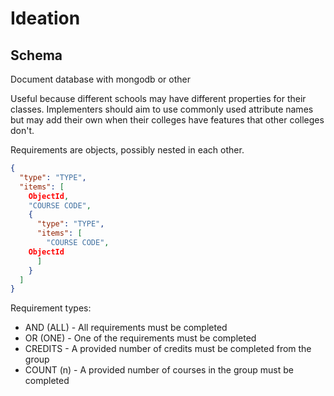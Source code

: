 # Ideation

## Schema

Document database with mongodb or other

Useful because different schools may have different properties for their classes. Implementers should aim to use commonly used attribute names but may add their own when their colleges have features that other colleges don't.

Requirements are objects, possibly nested in each other. 
```json
{
  "type": "TYPE",
  "items": [
    ObjectId,
    "COURSE CODE",
    {
      "type": "TYPE",
      "items": [
        "COURSE CODE",
	ObjectId
      ]
    }
  ]
}
```

Requirement types:
* AND (ALL) - All requirements must be completed
* OR (ONE) - One of the requirements must be completed
* CREDITS - A provided number of credits must be completed from the group
* COUNT (n) - A provided number of courses in the group must be completed
